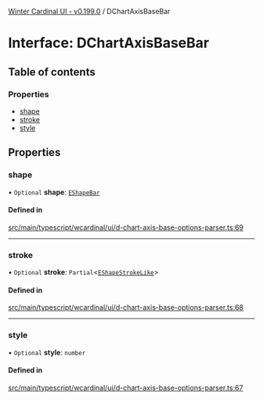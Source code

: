 [Winter Cardinal UI - v0.199.0](../index.md) / DChartAxisBaseBar

# Interface: DChartAxisBaseBar

## Table of contents

### Properties

- [shape](DChartAxisBaseBar.md#shape)
- [stroke](DChartAxisBaseBar.md#stroke)
- [style](DChartAxisBaseBar.md#style)

## Properties

### shape

• `Optional` **shape**: [`EShapeBar`](../classes/EShapeBar.md)

#### Defined in

[src/main/typescript/wcardinal/ui/d-chart-axis-base-options-parser.ts:69](https://github.com/winter-cardinal/winter-cardinal-ui/blob/v0.199.0/src/main/typescript/wcardinal/ui/d-chart-axis-base-options-parser.ts#L69)

___

### stroke

• `Optional` **stroke**: `Partial`<[`EShapeStrokeLike`](EShapeStrokeLike.md)\>

#### Defined in

[src/main/typescript/wcardinal/ui/d-chart-axis-base-options-parser.ts:68](https://github.com/winter-cardinal/winter-cardinal-ui/blob/v0.199.0/src/main/typescript/wcardinal/ui/d-chart-axis-base-options-parser.ts#L68)

___

### style

• `Optional` **style**: `number`

#### Defined in

[src/main/typescript/wcardinal/ui/d-chart-axis-base-options-parser.ts:67](https://github.com/winter-cardinal/winter-cardinal-ui/blob/v0.199.0/src/main/typescript/wcardinal/ui/d-chart-axis-base-options-parser.ts#L67)
